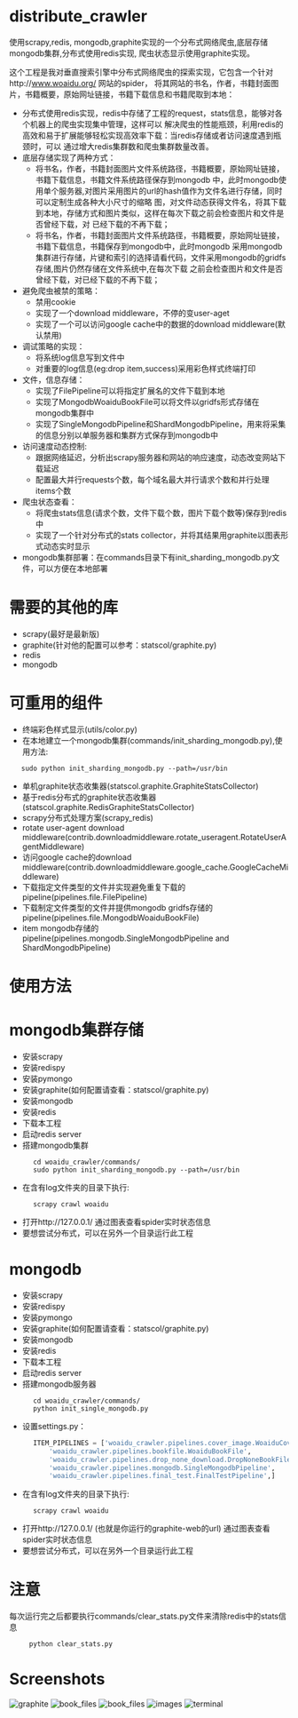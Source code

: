 distribute_crawler
==================

使用scrapy,redis, mongodb,graphite实现的一个分布式网络爬虫,底层存储mongodb集群,分布式使用redis实现,
爬虫状态显示使用graphite实现。

这个工程是我对垂直搜索引擎中分布式网络爬虫的探索实现，它包含一个针对http://www.woaidu.org/ 网站的spider，
将其网站的书名，作者，书籍封面图片，书籍概要，原始网址链接，书籍下载信息和书籍爬取到本地：
* 分布式使用redis实现，redis中存储了工程的request，stats信息，能够对各个机器上的爬虫实现集中管理，这样可以
解决爬虫的性能瓶颈，利用redis的高效和易于扩展能够轻松实现高效率下载：当redis存储或者访问速度遇到瓶颈时，可以
通过增大redis集群数和爬虫集群数量改善。
* 底层存储实现了两种方式：
  * 将书名，作者，书籍封面图片文件系统路径，书籍概要，原始网址链接，书籍下载信息，书籍文件系统路径保存到mongodb
中，此时mongodb使用单个服务器,对图片采用图片的url的hash值作为文件名进行存储，同时可以定制生成各种大小尺寸的缩略
图，对文件动态获得文件名，将其下载到本地，存储方式和图片类似，这样在每次下载之前会检查图片和文件是否曾经下载，对
已经下载的不再下载；
  * 将书名，作者，书籍封面图片文件系统路径，书籍概要，原始网址链接，书籍下载信息，书籍保存到mongodb中，此时mongodb
采用mongodb集群进行存储，片键和索引的选择请看代码，文件采用mongodb的gridfs存储,图片仍然存储在文件系统中,在每次下载
之前会检查图片和文件是否曾经下载，对已经下载的不再下载；
* 避免爬虫被禁的策略：
  * 禁用cookie
  * 实现了一个download middleware，不停的变user-aget
  * 实现了一个可以访问google cache中的数据的download middleware(默认禁用)
* 调试策略的实现：
  * 将系统log信息写到文件中
  * 对重要的log信息(eg:drop item,success)采用彩色样式终端打印
* 文件，信息存储：
  * 实现了FilePipeline可以将指定扩展名的文件下载到本地
  * 实现了MongodbWoaiduBookFile可以将文件以gridfs形式存储在mongodb集群中
  * 实现了SingleMongodbPipeline和ShardMongodbPipeline，用来将采集的信息分别以单服务器和集群方式保存到mongodb中
* 访问速度动态控制:
  * 跟据网络延迟，分析出scrapy服务器和网站的响应速度，动态改变网站下载延迟
  * 配置最大并行requests个数，每个域名最大并行请求个数和并行处理items个数
* 爬虫状态查看：
  * 将爬虫stats信息(请求个数，文件下载个数，图片下载个数等)保存到redis中
  * 实现了一个针对分布式的stats collector，并将其结果用graphite以图表形式动态实时显示
* mongodb集群部署：在commands目录下有init_sharding_mongodb.py文件，可以方便在本地部署

需要的其他的库
==============

* scrapy(最好是最新版)
* graphite(针对他的配置可以参考：statscol/graphite.py)
* redis
* mongodb

可重用的组件
============

* 终端彩色样式显示(utils/color.py)
* 在本地建立一个mongodb集群(commands/init_sharding_mongodb.py),使用方法:
```
   sudo python init_sharding_mongodb.py --path=/usr/bin
```
* 单机graphite状态收集器(statscol.graphite.GraphiteStatsCollector)
* 基于redis分布式的graphite状态收集器(statscol.graphite.RedisGraphiteStatsCollector)
* scrapy分布式处理方案(scrapy_redis)
* rotate user-agent download middleware(contrib.downloadmiddleware.rotate_useragent.RotateUserAgentMiddleware)
* 访问google cache的download middleware(contrib.downloadmiddleware.google_cache.GoogleCacheMiddleware)
* 下载指定文件类型的文件并实现避免重复下载的pipeline(pipelines.file.FilePipeline)
* 下载制定文件类型的文件并提供mongodb gridfs存储的pipeline(pipelines.file.MongodbWoaiduBookFile)
* item mongodb存储的pipeline(pipelines.mongodb.SingleMongodbPipeline and ShardMongodbPipeline)

使用方法
========

# mongodb集群存储
* 安装scrapy
* 安装redispy
* 安装pymongo
* 安装graphite(如何配置请查看：statscol/graphite.py)
* 安装mongodb
* 安装redis
* 下载本工程
* 启动redis server
* 搭建mongodb集群
```
      cd woaidu_crawler/commands/
      sudo python init_sharding_mongodb.py --path=/usr/bin
```
* 在含有log文件夹的目录下执行:
```
      scrapy crawl woaidu
```
* 打开http://127.0.0.1/ 通过图表查看spider实时状态信息
* 要想尝试分布式，可以在另外一个目录运行此工程

# mongodb
* 安装scrapy
* 安装redispy
* 安装pymongo
* 安装graphite(如何配置请查看：statscol/graphite.py)
* 安装mongodb
* 安装redis
* 下载本工程
* 启动redis server
* 搭建mongodb服务器
```
      cd woaidu_crawler/commands/
      python init_single_mongodb.py 
```
* 设置settings.py：

```python
      ITEM_PIPELINES = ['woaidu_crawler.pipelines.cover_image.WoaiduCoverImage',
          'woaidu_crawler.pipelines.bookfile.WoaiduBookFile',
          'woaidu_crawler.pipelines.drop_none_download.DropNoneBookFile',
          'woaidu_crawler.pipelines.mongodb.SingleMongodbPipeline',
          'woaidu_crawler.pipelines.final_test.FinalTestPipeline',]
```
* 在含有log文件夹的目录下执行:
```
      scrapy crawl woaidu
```
* 打开http://127.0.0.1/ (也就是你运行的graphite-web的url) 通过图表查看spider实时状态信息
* 要想尝试分布式，可以在另外一个目录运行此工程

注意
====

每次运行完之后都要执行commands/clear_stats.py文件来清除redis中的stats信息
```
     python clear_stats.py
```

Screenshots
===========

![graphite](https://raw.github.com/gnemoug/distribute_crawler/master/woaidu_crawler/woaidu_crawler/screenshots/graphite/Screenshot-2013-04-17%2016:32:51.png)
![book_files](https://raw.github.com/gnemoug/distribute_crawler/master/woaidu_crawler/woaidu_crawler/screenshots/media/book_files/Screenshot-2013-04-17%2016:50:29.png)
![book_files](https://raw.github.com/gnemoug/distribute_crawler/master/woaidu_crawler/woaidu_crawler/screenshots/media/book_files/Screenshot-2013-04-17%2016:52:03.png)
![images](https://raw.github.com/gnemoug/distribute_crawler/master/woaidu_crawler/woaidu_crawler/screenshots/media/image/Screenshot-2013-04-17%2016:48:15.png)
![terminal](https://raw.github.com/gnemoug/distribute_crawler/master/woaidu_crawler/woaidu_crawler/screenshots/runing/Screenshot-2013-04-17%2016:13:03.png)
